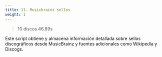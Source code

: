 ```yaml
---
title: 11. Musicbrainz sellos
weight: 1
---
```


> 10 discos 46.89s

Este script obtiene y almacena información detallada sobre sellos discográficos desde MusicBrainz y fuentes adicionales como Wikipedia y Discogs.

